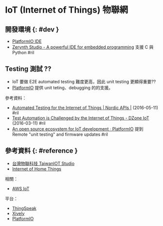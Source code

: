 # IoT (Internet of Things) 物聯網

## 開發環境 {: #dev }

  - [PlatformIO IDE](platformio.md#ide)
  - [Zerynth Studio \- A powerful IDE for embedded programming](https://www.zerynth.com/zerynth-studio/) 支援 C 與 Python #ril

## Testing 測試 ??

  - IoT 要做 E2E automated testing 難度更高，因此 unit testing 更顯得重要??
  - [PlatformIO](platformio.md) 提供 unit teting、debugging 的的支援。

參考資料：

  - [Automated Testing for the Internet of Things \| Nordic APIs \|](https://nordicapis.com/automated-testing-for-the-internet-of-things/) (2016-05-11) #ril
  - [Test Automation is Challenged by the Internet of Things \- DZone IoT](https://dzone.com/articles/test-automation-is-challenged-by-the-internet-of-t) (2016-03-11) #ril
  - [An open source ecosystem for IoT development · PlatformIO](https://platformio.org/) 提到 Remote "unit testing" and firmware updates #ril

## 參考資料 {: #reference }

  - [台灣物聯科技 TaiwanIOT Studio](https://www.taiwaniot.com.tw/)
  - [Internet of Home Things](https://internetofhomethings.com/homethings/)

相關：

  - [AWS IoT](aws-iot.md)

平台：

  - [ThingSpeak](thingspeak.md)
  - [Xively](xively.md)
  - [PlatformIO](platformio.md)
